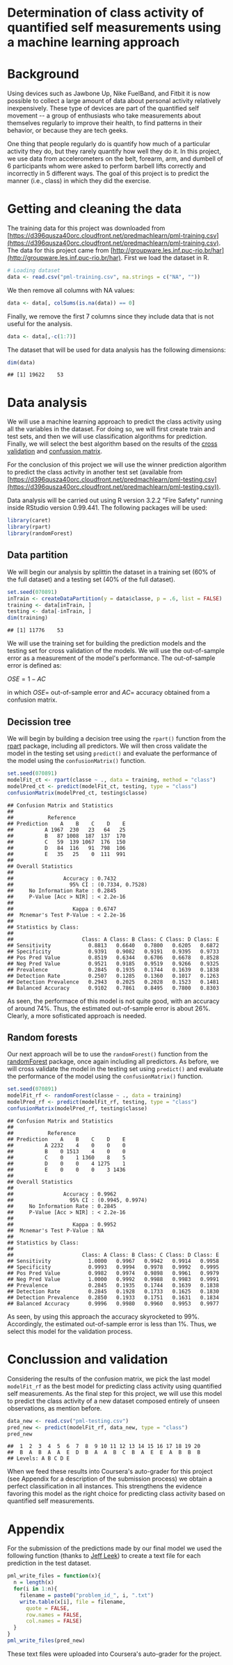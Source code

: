 # Determination of class activity of quantified self measurements using a machine learning approach

 


# Background
Using devices such as Jawbone Up, Nike FuelBand, and Fitbit it is now possible to collect a large amount of data about personal activity relatively inexpensively. These type of devices are part of the quantified self movement -- a group of enthusiasts who take measurements about themselves regularly to improve their health, to find patterns in their behavior, or because they are tech geeks.

One thing that people regularly do is quantify how much of a particular activity they do, but they rarely quantify how well they do it. In this project, we use data from accelerometers on the belt, forearm, arm, and dumbell of 6 participants whom were asked to perform barbell lifts correctly and incorrectly in 5 different ways. The goal of this project is to predict the manner (i.e., class) in which they did the exercise.

# Getting and cleaning the data 
The training data for this project was downloaded from [https://d396qusza40orc.cloudfront.net/predmachlearn/pml-training.csv](https://d396qusza40orc.cloudfront.net/predmachlearn/pml-training.csv). The data for this project came from [http://groupware.les.inf.puc-rio.br/har](http://groupware.les.inf.puc-rio.br/har). First we load the dataset in R.


```r
# Loading dataset
data <- read.csv("pml-training.csv", na.strings = c("NA", ""))
```

We then remove all columns with NA values:


```r
data <- data[, colSums(is.na(data)) == 0]
```

Finally, we remove the first 7 columns since they include data that is not useful for the analysis.


```r
data <- data[,-c(1:7)]
```

The dataset that will be used for data analysis has the following dimensions:


```r
dim(data)
```

```
## [1] 19622    53
```

# Data analysis
We will use a machine learning approach to predict the class activity using all the variables in the dataset. For doing so, we will first create train and test sets, and then we will use classification algorithms for prediction. Finally, we will select the best algorithm based on the results of the [cross validation](https://en.wikipedia.org/wiki/Cross-validation_(statistics)) and [confussion matrix](https://en.wikipedia.org/wiki/Confusion_matrix).

For the conclusion of this project we will use the winner prediction algorithm to predict the class activity in another test set (available from [https://d396qusza40orc.cloudfront.net/predmachlearn/pml-testing.csv](https://d396qusza40orc.cloudfront.net/predmachlearn/pml-testing.csv)).

Data analysis will be carried out using R version 3.2.2 "Fire Safety" running inside RStudio version 0.99.441. The following packages will be used:


```r
library(caret)
library(rpart)
library(randomForest)
```

## Data partition
We will begin our analysis by splittin the dataset in a training set (60% of the full dataset) and a testing set (40% of the full dataset).


```r
set.seed(070891)
inTrain <- createDataPartition(y = data$classe, p = .6, list = FALSE)
training <- data[inTrain, ]
testing <- data[-inTrain, ]
dim(training)
```

```
## [1] 11776    53
```

We will use the training set for building the prediction models and the testing set for cross validation of the models. We will use the out-of-sample error as a measurement of the model's performance. The out-of-sample error is defined as:

$OSE = 1 - AC$

in which $OSE =$ out-of-sample error and $AC =$ accuracy obtained from a confusion matrix.

## Decission tree
We will begin by building a decision tree using the `rpart()` function from the [rpart](https://cran.r-project.org/web/packages/rpart/index.html) package, including all predictors. We will then cross validate the model in the testing set using `predict()` and evaluate the performance of the model using the `confusionMatrix()` function.


```r
set.seed(070891)
modelFit_ct <- rpart(classe ~ ., data = training, method = "class")
modelPred_ct <- predict(modelFit_ct, testing, type = "class")
confusionMatrix(modelPred_ct, testing$classe)
```

```
## Confusion Matrix and Statistics
## 
##           Reference
## Prediction    A    B    C    D    E
##          A 1967  230   23   64   25
##          B   87 1008  187  137  170
##          C   59  139 1067  176  150
##          D   84  116   91  798  106
##          E   35   25    0  111  991
## 
## Overall Statistics
##                                           
##                Accuracy : 0.7432          
##                  95% CI : (0.7334, 0.7528)
##     No Information Rate : 0.2845          
##     P-Value [Acc > NIR] : < 2.2e-16       
##                                           
##                   Kappa : 0.6747          
##  Mcnemar's Test P-Value : < 2.2e-16       
## 
## Statistics by Class:
## 
##                      Class: A Class: B Class: C Class: D Class: E
## Sensitivity            0.8813   0.6640   0.7800   0.6205   0.6872
## Specificity            0.9391   0.9082   0.9191   0.9395   0.9733
## Pos Pred Value         0.8519   0.6344   0.6706   0.6678   0.8528
## Neg Pred Value         0.9521   0.9185   0.9519   0.9266   0.9325
## Prevalence             0.2845   0.1935   0.1744   0.1639   0.1838
## Detection Rate         0.2507   0.1285   0.1360   0.1017   0.1263
## Detection Prevalence   0.2943   0.2025   0.2028   0.1523   0.1481
## Balanced Accuracy      0.9102   0.7861   0.8495   0.7800   0.8303
```

As seen, the performace of this model is not quite good, with an accuracy of around 74%. Thus, the estimated out-of-sample error is about 26%. Clearly, a more sofisticated approach is needed.

## Random forests
Our next approach will be to use the `randomForest()` function from the [randomForest](https://cran.r-project.org/web/packages/randomForest/index.html) package, once again including all predictors. As before, we will cross validate the model in the testing set using `predict()` and evaluate the performance of the model using the `confusionMatrix()` function.


```r
set.seed(070891)
modelFit_rf <- randomForest(classe ~ ., data = training)
modelPred_rf <- predict(modelFit_rf, testing, type = "class")
confusionMatrix(modelPred_rf, testing$classe)
```

```
## Confusion Matrix and Statistics
## 
##           Reference
## Prediction    A    B    C    D    E
##          A 2232    4    0    0    0
##          B    0 1513    4    0    0
##          C    0    1 1360    8    5
##          D    0    0    4 1275    1
##          E    0    0    0    3 1436
## 
## Overall Statistics
##                                           
##                Accuracy : 0.9962          
##                  95% CI : (0.9945, 0.9974)
##     No Information Rate : 0.2845          
##     P-Value [Acc > NIR] : < 2.2e-16       
##                                           
##                   Kappa : 0.9952          
##  Mcnemar's Test P-Value : NA              
## 
## Statistics by Class:
## 
##                      Class: A Class: B Class: C Class: D Class: E
## Sensitivity            1.0000   0.9967   0.9942   0.9914   0.9958
## Specificity            0.9993   0.9994   0.9978   0.9992   0.9995
## Pos Pred Value         0.9982   0.9974   0.9898   0.9961   0.9979
## Neg Pred Value         1.0000   0.9992   0.9988   0.9983   0.9991
## Prevalence             0.2845   0.1935   0.1744   0.1639   0.1838
## Detection Rate         0.2845   0.1928   0.1733   0.1625   0.1830
## Detection Prevalence   0.2850   0.1933   0.1751   0.1631   0.1834
## Balanced Accuracy      0.9996   0.9980   0.9960   0.9953   0.9977
```

As seen, by using this approach the accuracy skyrocketed to 99%. Accordingly, the estimated out-of-sample error is less than 1%. Thus, we select this model for the validation process.

# Conclussion and validation
Considering the results of the confusion matrix, we pick the last model `modelFit_rf` as the best model for predicting class activity using quantified self measurements. As the final step for this project, we will use this model to predict the class activity of a new dataset composed entirely of unseen observations, as mention before.


```r
data_new <- read.csv("pml-testing.csv")
pred_new <- predict(modelFit_rf, data_new, type = "class")
pred_new
```

```
##  1  2  3  4  5  6  7  8  9 10 11 12 13 14 15 16 17 18 19 20 
##  B  A  B  A  A  E  D  B  A  A  B  C  B  A  E  E  A  B  B  B 
## Levels: A B C D E
```

When we feed these results into Coursera's auto-grader for this project (see Appendix for a description of the submission process) we obtain a perfect classification in all instances. This strengthens the evidence favoring this model as the right choice for predicting class activity based on quantified self measurements.

# Appendix
For the submission of the predictions made by our final model we used the following function (thanks to [Jeff Leek](http://jtleek.com/)) to create a text file for each prediction in the test dataset.


```r
pml_write_files = function(x){
  n = length(x)
  for(i in 1:n){
    filename = paste0("problem_id_", i, ".txt")
    write.table(x[i], file = filename,
      quote = FALSE,
      row.names = FALSE,
      col.names = FALSE)
  }
}
pml_write_files(pred_new)
```

These text files were uploaded into Coursera's auto-grader for the project.
